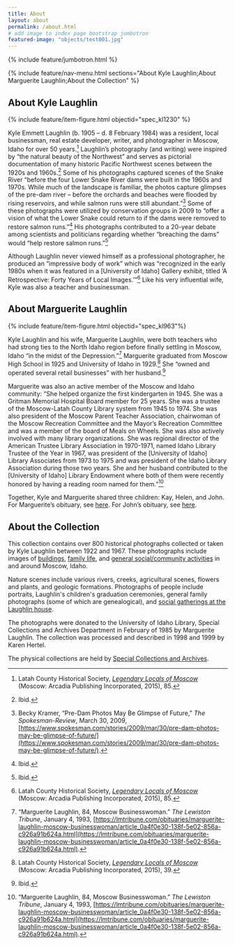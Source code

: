 ```yaml
---
title: About
layout: about
permalink: /about.html
# add image to index page bootstrap jumbotron
featured-image: "objects/test001.jpg"
---
```


{% include feature/jumbotron.html %}

{% include feature/nav-menu.html sections="About Kyle Laughlin;About Marguerite Laughlin;About the Collection" %}

## About Kyle Laughlin

{% include feature/item-figure.html objectid="spec_kl1230" %}

Kyle Emmett Laughlin (b. 1905 – d. 8 February 1984) was a resident, local businessman, real estate developer, writer, and photographer in Moscow, Idaho for over 50 years.[^1] Laughlin’s photography (and writing) were inspired by “the natural beauty of the Northwest” and serves as pictorial documentation of many historic Pacific Northwest scenes between the 1920s and 1960s.[^2] Some of his photographs captured scenes of the Snake River “before the four Lower Snake River dams were built in the 1960s and 1970s. While much of the landscape is familiar, the photos capture glimpses of the pre-dam river – before the orchards and beaches were flooded by rising reservoirs, and while salmon runs were still abundant.”[^3] Some of these photographs were utilized by conservation groups in 2009 to “offer a vision of what the Lower Snake could return to if the dams were removed to restore salmon runs.”[^4] His photographs contributed to a 20-year debate among scientists and politicians regarding whether “breaching the dams” would “help restore salmon runs.”[^5]

Although Laughlin never viewed himself as a professional photographer, he produced an “impressive body of work” which was “recognized in the early 1980s when it was featured in a [University of Idaho] Gallery exhibit, titled ‘A Retrospective: Forty Years of Local Images.’”[^6] Like his very influential wife, Kyle was also a teacher and businessman.

## About Marguerite Laughlin

{% include feature/item-figure.html objectid="spec_kl963"%}

Kyle Laughlin and his wife, Marguerite Laughlin, were both teachers who had strong ties to the North Idaho region before finally settling in Moscow, Idaho “in the midst of the Depression.”[^7] Marguerite graduated from Moscow High School in 1925 and University of Idaho in 1929.[^8] She “owned and operated several retail businesses” with her husband.[^9]

Marguerite was also an active member of the Moscow and Idaho community: “She helped organize the first kindergarten in 1945. She was a Gritman Memorial Hospital Board member for 25 years. She was a trustee of the Moscow-Latah County Library system from 1945 to 1974. She was also president of the Moscow Parent Teacher Association, chairwoman of the Moscow Recreation Committee and the Mayor’s Recreation Committee and was a member of the board of Meals on Wheels. She was also actively involved with many library organizations. She was regional director of the American Trustee Library Association in 1970-1971, named Idaho Library Trustee of the Year in 1967, was president of the [University of Idaho] Library Associates from 1973 to 1975 and was president of the Idaho Library Association during those two years. She and her husband contributed to the [University of Idaho] Library Endowment where both of them were recently honored by having a reading room named for them.”[^10]

Together, Kyle and Marguerite shared three children: Kay, Helen, and John. For Marguerite’s obituary, see [here](https://lmtribune.com/obituaries/marguerite-laughlin-moscow-businesswoman/article_0a4f0e30-138f-5e02-856a-c926a91b624a.html). For John’s obituary, see [here](https://www.legacy.com/obituaries/spokesman/obituary.aspx?n=john-w-laughlin&pid=171017893&fhid=9528).

## About the Collection

This collection contains over 800 historical photographs collected or taken by Kyle Laughlin between 1922 and 1967. These photographs include images of [buildings](https://www.lib.uidaho.edu/digital/laughlin/browse.html#buildings%20(structures)), [family life](https://www.lib.uidaho.edu/digital/laughlin/browse.html#portraits), and [general social/community activities](https://www.lib.uidaho.edu/digital/laughlin/browse.html#parties) in and around Moscow, Idaho.

Nature scenes include various rivers, creeks, agricultural scenes, flowers and plants, and geologic formations. Photographs of people include portraits, Laughlin's children's graduation ceremonies, general family photographs (some of which are genealogical), and [social gatherings at the Laughlin house](https://www.lib.uidaho.edu/digital/laughlin/browse.html#parties).

The photographs were donated to the University of Idaho Library, Special Collections and Archives Department in February of 1985 by Marguerite Laughlin. The collection was processed and described in 1998 and 1999 by Karen Hertel.

The physical collections are held by [Special Collections and Archives](https://www.lib.uidaho.edu/special-collections/).

[^1]: Latah County Historical Society, [*Legendary Locals of Moscow*](https://www.google.com/books/edition/Legendary_Locals_of_Moscow/15mgCgAAQBAJ?hl=en&gbpv=0) (Moscow: Arcadia Publishing Incorporated, 2015), 85.  
[^2]: Ibid.

[^3]: Becky Kramer, “Pre-Dam Photos May Be Glimpse of Future,” *The Spokesman-Review*, March 30, 2009, [https://www.spokesman.com/stories/2009/mar/30/pre-dam-photos-may-be-glimpse-of-future/](https://www.spokesman.com/stories/2009/mar/30/pre-dam-photos-may-be-glimpse-of-future/).

[^4]: Ibid.

[^5]: Ibid.

[^6]: Latah County Historical Society, [*Legendary Locals of Moscow*](https://www.google.com/books/edition/Legendary_Locals_of_Moscow/15mgCgAAQBAJ?hl=en&gbpv=0) (Moscow: Arcadia Publishing Incorporated, 2015), 85.  

[^7]: “Marguerite Laughlin, 84, Moscow Businesswoman.” *The Lewiston Tribune*, January 4, 1993, [https://lmtribune.com/obituaries/marguerite-laughlin-moscow-businesswoman/article_0a4f0e30-138f-5e02-856a-c926a91b624a.html](https://lmtribune.com/obituaries/marguerite-laughlin-moscow-businesswoman/article_0a4f0e30-138f-5e02-856a-c926a91b624a.html).

[^8]: Latah County Historical Society, [*Legendary Locals of Moscow*](https://www.google.com/books/edition/Legendary_Locals_of_Moscow/15mgCgAAQBAJ?hl=en&gbpv=0) (Moscow: Arcadia Publishing Incorporated, 2015), 39.  

[^9]: Ibid.

[^10]: “Marguerite Laughlin, 84, Moscow Businesswoman.” *The Lewiston Tribune*, January 4, 1993, [https://lmtribune.com/obituaries/marguerite-laughlin-moscow-businesswoman/article_0a4f0e30-138f-5e02-856a-c926a91b624a.html](https://lmtribune.com/obituaries/marguerite-laughlin-moscow-businesswoman/article_0a4f0e30-138f-5e02-856a-c926a91b624a.html).

